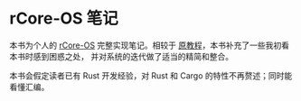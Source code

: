 # rCore-OS 笔记

本书为个人的 [rCore-OS](https://rcore-os.cn) 完整实现笔记。相较于
[原教程](https://rcore-os.cn/rCore-Tutorial-Book-v3/)，本书补充了一些我初看本书时感到困惑之处，
并对系统的迭代做了适当的精简和整合。

本书会假定读者已有 Rust 开发经验，对 Rust 和 Cargo 的特性不再赘述；同时能看懂汇编。